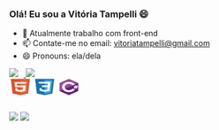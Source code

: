 ### Olá! Eu sou a Vitória Tampelli 😄

- 🔭 Atualmente trabalho com front-end
- 📫 Contate-me no email: vitoriatampelli@gmail.com
- 😄 Pronouns: ela/dela


<div>
  <a href="https://github.com/vitoriatampelli">
    <picture style="display: inline-block; margin-right: 10px;">
      <source
        srcset="https://github-readme-stats.vercel.app/api?username=vitoriatampelli&show_icons=true&theme=dracula&count_private=true"
        media="(prefers-color-scheme: dark)"
      />
      <source
        srcset="https://github-readme-stats.vercel.app/api?username=vitoriatampelli&show_icons=true&theme=buefy&count_private=true"
        media="(prefers-color-scheme: light), (prefers-color-scheme: no-preference)"
      />
      <img src="https://github-readme-stats.vercel.app/api?username=vitoriatampelli&show_icons=true&theme=dracula&count_private=true" />
    </picture>
    <picture style="display: inline-block;">
      <source
        srcset="https://github-readme-stats.vercel.app/api/top-langs/?username=vitoriatampelli&layout=compact&lands_count=16&&theme=dracula"
        media="(prefers-color-scheme: dark)"
      />
      <source
        srcset="https://github-readme-stats.vercel.app/api/top-langs/?username=vitoriatampelli&layout=compact&lands_count=16&&theme=buefy"
        media="(prefers-color-scheme: light), (prefers-color-scheme: no-preference)"
      />
      <img src="https://github-readme-stats.vercel.app/api/top-langs/?username=vitoriatampelli&layout=compact&lands_count=16&&theme=dracula" />
    </picture>
  </a>
</div>


<div style="display: inline_block">
  <img align="center" alt="Logo-HTML" height="30" width="40" src="https://raw.githubusercontent.com/devicons/devicon/master/icons/html5/html5-original.svg">
  <img align="center" alt="Logo-CSS" height="30" width="40" src="https://raw.githubusercontent.com/devicons/devicon/master/icons/css3/css3-original.svg">
  <img align="center" alt="Logo-Csharp" height="30" width="40" src="https://raw.githubusercontent.com/devicons/devicon/master/icons/csharp/csharp-original.svg">
</div>

##

<div>
  <a href="https://www.linkedin.com/in/vitoria-tampelli-2b1531256/" target="_blank"><img src="https://img.shields.io/badge/-LinkedIn-%230077B5?style=for-the-badge&logo=linkedin&logoColor=white" target="_blank"></a>
  <a href = "mailto:vitoriatampelli@gmail.com"><img src="https://img.shields.io/badge/Gmail-D14836?style=for-the-badge&logo=gmail&logoColor=white" target="_blank"></a>
</div>


